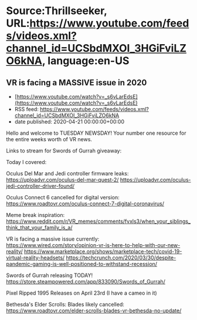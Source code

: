 # Source:Thrillseeker, URL:https://www.youtube.com/feeds/videos.xml?channel_id=UCSbdMXOI_3HGiFviLZO6kNA, language:en-US

## VR is facing a MASSIVE issue in 2020
 - [https://www.youtube.com/watch?v=_s6vLarEdsE](https://www.youtube.com/watch?v=_s6vLarEdsE)
 - RSS feed: https://www.youtube.com/feeds/videos.xml?channel_id=UCSbdMXOI_3HGiFviLZO6kNA
 - date published: 2020-04-21 00:00:00+00:00

Hello and welcome to TUESDAY NEWSDAY! Your number one resource for the entire weeks worth of VR news. 

Links to stream for Swords of Gurrah giveaway:


Today I covered:

Oculus Del Mar and Jedi controller firmware leaks:
https://uploadvr.com/oculus-del-mar-quest-2/
https://uploadvr.com/oculus-jedi-controller-driver-found/

Oculus Connect 6 cancelled for digital version:
https://www.roadtovr.com/oculus-connect-7-digital-coronavirus/

Meme break inspiration:
https://www.reddit.com/r/VR_memes/comments/fvxls3/when_your_siblings_think_that_your_family_is_a/

VR is facing a massive issue currently:
https://www.wired.com/story/opinion-vr-is-here-to-help-with-our-new-reality/
https://www.marketplace.org/shows/marketplace-tech/covid-19-virtual-reality-headsets/
https://techcrunch.com/2020/03/30/despite-pandemic-gaming-is-well-positioned-to-withstand-recession/

Swords of Gurrah releasing TODAY!
https://store.steampowered.com/app/833090/Swords_of_Gurrah/

Pixel Ripped 1995 Releases on April 23rd (I have a cameo in it)

Bethesda's Elder Scrolls: Blades likely cancelled:
https://www.roadtovr.com/elder-scrolls-blades-vr-bethesda-no-update/

